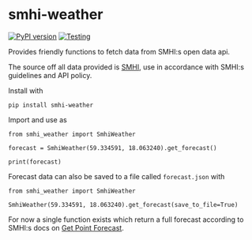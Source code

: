 # smhi-weather

[![PyPI version](https://badge.fury.io/py/smhi-weather.svg)](https://badge.fury.io/py/smhi-weather)
[![Testing](https://github.com/Wesztman/smhi-weather/actions/workflows/testing.yml/badge.svg)](https://github.com/Wesztman/smhi-weather/actions/workflows/testing.yml)

Provides friendly functions to fetch data from SMHI:s open data api.

The source off all data provided is [SMHI](http://opendata.smhi.se/apidocs/metfcst/index.html),
use in accordance with SMHI:s guidelines and API policy.

Install with

`pip install smhi-weather`

Import and use as

```
from smhi_weather import SmhiWeather

forecast = SmhiWeather(59.334591, 18.063240).get_forecast()

print(forecast)
```

Forecast data can also be saved to a file called `forecast.json` with

```
from smhi_weather import SmhiWeather

SmhiWeather(59.334591, 18.063240).get_forecast(save_to_file=True)
```

For now a single function exists which return a full forecast according to SMHI:s docs on [Get Point Forecast](http://opendata.smhi.se/apidocs/metfcst/get-forecast.html).
